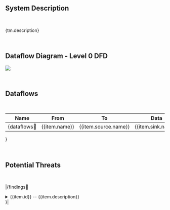 <link href="docs/Stylesheet.css" rel="stylesheet"></link>

## System Description
&nbsp;

{tm.description}

&nbsp;

## Dataflow Diagram - Level 0 DFD

![](sample.png)

&nbsp;

## Dataflows
&nbsp;

Name|From|To |Data|Protocol|Port
|:----:|:----:|:---:|:----:|:--------:|:----:|
{dataflows:repeat:|{{item.name}}|{{item.source.name}}|{{item.sink.name}}|{{item.data}}|{{item.protocol}}|{{item.dstPort}}|
}

&nbsp;

## Potential Threats
&nbsp;
&nbsp;

|{findings:repeat:
<details>
  <summary>   {{item.id}}   --   {{item.description}}</summary> 
  <h6> Targeted Element </h6>
  <p> {{item.target}} </p>
  <h6> Severity </h6>
  <p>{{item.severity}}</p>
  <h6> Categories </h6>
  <p>{{item.categories}}</p>
  <h6>Example Instances</h6>
  <p>{{item.example}}</p>   
  <h6>Mitigations</h6>
  <p>{{item.mitigations}}</p>
  <h6>References</h6>
  <p>{{item.references}}</p> 
  &nbsp;
  &nbsp;
  &emsp;      
</details>
}|

